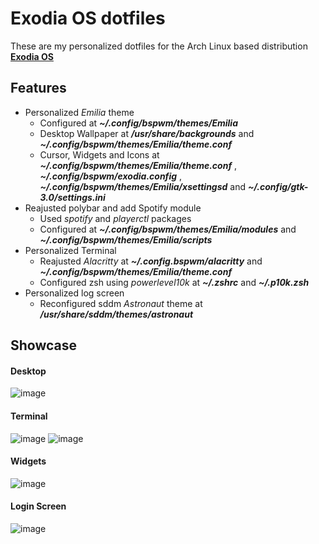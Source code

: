 # Exodia OS dotfiles
These are my personalized dotfiles for the Arch Linux based distribution [**Exodia OS**](https://github.com/Exodia-OS)

## Features
* Personalized _Emilia_ theme
  * Configured at ___~/.config/bspwm/themes/Emilia___
  * Desktop Wallpaper at ___/usr/share/backgrounds___ and ___~/.config/bspwm/themes/Emilia/theme.conf___
  * Cursor, Widgets and Icons at ___~/.config/bspwm/themes/Emilia/theme.conf___ , ___~/.config/bspwm/exodia.config___ , ___~/.config/bspwm/themes/Emilia/xsettingsd___ and ___~/.config/gtk-3.0/settings.ini___
* Reajusted polybar and add Spotify module
  * Used _spotify_ and _playerctl_ packages
  * Configured at ___~/.config/bspwm/themes/Emilia/modules___ and ___~/.config/bspwm/themes/Emilia/scripts___
* Personalized Terminal
  * Reajusted _Alacritty_ at ___~/.config.bspwm/alacritty___ and ___~/.config/bspwm/themes/Emilia/theme.conf___
  * Configured zsh using _powerlevel10k_ at  ___~/.zshrc___ and  ___~/.p10k.zsh___
* Personalized log screen
  * Reconfigured sddm _Astronaut_ theme at ___/usr/share/sddm/themes/astronaut___

## Showcase

#### Desktop
![image](https://github.com/jubarretog/Exodia_OS-dotfiles/assets/64144710/e9f0df86-24c0-493a-a000-065de60ccde2)

#### Terminal
![image](https://github.com/jubarretog/Exodia_OS-dotfiles/assets/64144710/c7e0e1c6-c79e-4ddb-a0b4-090a0795b2e3)
![image](https://github.com/jubarretog/Exodia_OS-dotfiles/assets/64144710/33a40167-0605-4fda-90c7-851b99e59358)


#### Widgets
![image](https://github.com/jubarretog/Exodia_OS-dotfiles/assets/64144710/5ab1a797-1f17-4a71-aa60-6a673312bb60)

#### Login Screen
![image](https://github.com/jubarretog/Exodia_OS-dotfiles/assets/64144710/1b1bdeb4-a5af-4069-be24-abbce7d0bb88)
